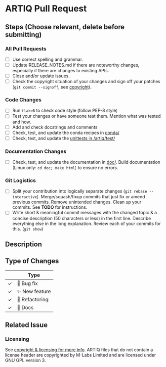 <!--

Thank you for submitting a PR to ARTIQ!

To ease the process of reviewing your PR, do make sure to complete the following boxes.

You can also read more about contributing to ARTIQ in this document:
https://github.com/m-labs/artiq/blob/master/CONTRIBUTING.rst#contributing-code

Based on https://raw.githubusercontent.com/PyCQA/pylint/master/.github/PULL_REQUEST_TEMPLATE.md
-->

# ARTIQ Pull Request

## Steps (Choose relevant, delete before submitting)

### All Pull Requests

- [ ] Use correct spelling and grammar.
- [ ] Update RELEASE_NOTES.md if there are noteworthy changes, especially if there are changes to existing APIs.
- [ ] Close and/or update issues.
- [ ] Check the copyright situation of your changes and sign off your patches (`git commit --signoff`, see [copyright](https://github.com/m-labs/artiq/blob/master/CONTRIBUTING.rst#copyright-and-sign-off)).

### Code Changes

- [ ] Run `flake8` to check code style (follow PEP-8 style)
- [ ] Test your changes or have someone test them. Mention what was tested and how.
- [ ] Add and check docstrings and comments
- [ ] Check, test, and update the conda recipes in [conda/](../doc/)
- [ ] Check, test, and update the [unittests in /artiq/test/](../artiq/test/)

### Documentation Changes

- [ ] Check, test, and update the documentation in [doc/](../doc/). Build documentation (Linux only: `cd doc; make html`) to ensure no errors.

### Git Logistics

- [ ] Split your contribution into logically separate changes (`git rebase --interactive`). Merge/squash/fixup commits that just fix or amend previous commits. Remove unintended changes. Clean up your commits. See **TODO** for instructions.
- [ ] Write short & meaningful commit messages with the changed topic & a concise description (50 characters or less) in the first line. Describe everything else in the long explanation. Review each of your commits for this. (`git show`)

## Description

## Type of Changes

<!-- Leave ONLY the corresponding lines for the applicable type of change: -->
|   | Type |
| ------------- | ------------- |
| ✓  | :bug: Bug fix  |
| ✓  | :sparkles: New feature |
| ✓  | :hammer: Refactoring  |
| ✓  | :scroll: Docs |

## Related Issue

<!-- 
If this PR fixes a particular issue, use the following to automatically close that issue
once this PR gets merged:

Closes #XXX 
-->

### Licensing

See [copyright & licensing for more info](https://github.com/m-labs/artiq/blob/master/CONTRIBUTING.rst#copyright-and-sign-off).
ARTIQ files that do not contain a license header are copyrighted by M-Labs Limited and are licensed under GNU GPL version 3.